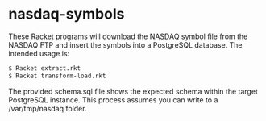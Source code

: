 # nasdaq-symbols
These Racket programs will download the NASDAQ symbol file from the NASDAQ FTP and insert the symbols into a PostgreSQL database. The intended usage is:

```bash
$ Racket extract.rkt
$ Racket transform-load.rkt
```

The provided schema.sql file shows the expected schema within the target PostgreSQL instance. This process assumes you can write to a /var/tmp/nasdaq folder.
